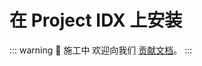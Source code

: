 # 在 Project IDX 上安装

::: warning 🚧 施工中
欢迎向我们 [贡献文档](https://github.com/yenche123/liubai/tree/cool/liubai-docs/docs/guide/ide/project-idx.md)。
:::
